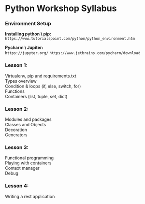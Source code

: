 # **Python Workshop Syllabus**


### **Environment Setup**

**Installing python \ pip:**
`https://www.tutorialspoint.com/python/python_environment.htm`

**Pycharm \ Jupiter:**  
`https://jupyter.org/`
`https://www.jetbrains.com/pycharm/download`

### **Lesson 1:**

Virtualenv, pip and requirements.txt  
Types overview  
Condition & loops (if, else, switch, for)  
Functions  
Containers (list, tuple, set, dict) 


### **Lesson 2:**

Modules and packages  
Classes and Objects  
Decoration  
Generators  

### **Lesson 3:**

Functional programming  
Playing with containers  
Context manager  
Debug

### **Lesson 4:**

Writing a rest application

